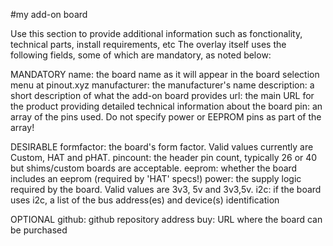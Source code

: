 <!--
---
name: board name
manufacturer: made by
description: what it is
url: https://myaddon.com
github: https://github.com/myaddonrepo.com
buy: http://shopformyaddon.com
formfactor: Custom
pincount: 26
eeprom: no
power: 3v3,5v
pin:
  '3':
    mode: i2c
  '5':
    mode: i2c
i2c:
  '0x00':
    name: device display name
    device: chip name
-->
#my add-on board

Use this section to provide additional information such as fonctionality, technical parts, install requirements, etc
The overlay itself uses the following fields, some of which are mandatory, as noted below:

MANDATORY
name: the board name as it will appear in the board selection menu at pinout.xyz
manufacturer: the manufacturer's name
description: a short description of what the add-on board provides
url: the main URL for the product providing detailed technical information about the board
pin: an array of the pins used. Do not specify power or EEPROM pins as part of the array!

DESIRABLE
formfactor: the board's form factor. Valid values currently are Custom, HAT and pHAT.
pincount: the header pin count, typically 26 or 40 but shims/custom boards are acceptable.
eeprom: whether the board includes an eeprom (required by 'HAT' specs!)
power: the supply logic required by the board. Valid values are 3v3, 5v and 3v3,5v.
i2c: if the board uses i2c, a list of the bus address(es) and device(s) identification

OPTIONAL
github: github repository address
buy: URL where the board can be purchased
